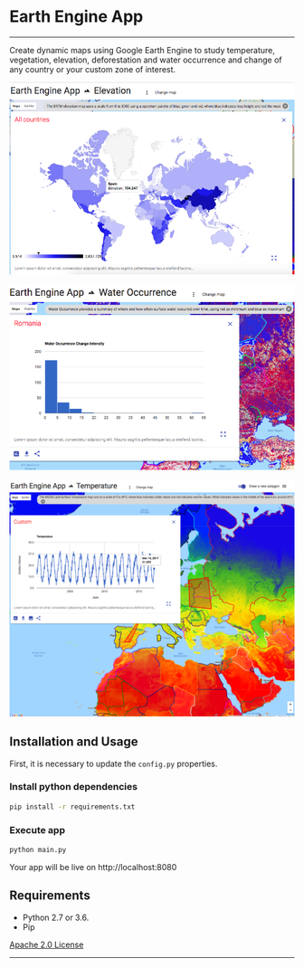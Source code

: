 # Earth Engine App

---

Create dynamic maps using Google Earth Engine to study temperature, vegetation, elevation, deforestation and water occurrence and change of any country or your custom zone of interest.

![Elevation](static/img/elevation.png)

![Water Ocurrence](static/img/water.png)

![Temperature](static/img/temperature.png)

## Installation and Usage
First, it is necessary to update the `config.py` properties.

### Install python dependencies
```sh
pip install -r requirements.txt
```

### Execute app
```sh
python main.py
```
Your app will be live on http://localhost:8080

## Requirements
- Python 2.7 or 3.6.
- Pip

[Apache 2.0 License](LICENSE.txt)

---